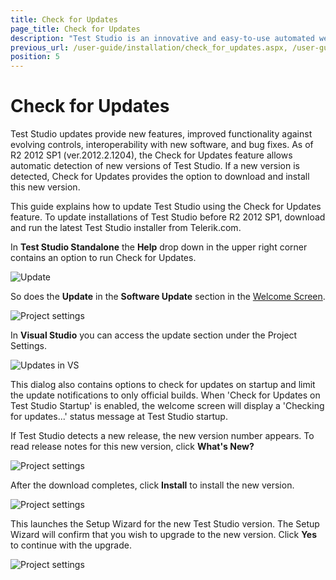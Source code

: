 ```yaml
---
title: Check for Updates
page_title: Check for Updates
description: "Test Studio is an innovative and easy-to-use automated web, WPF and load testing solution. Test Studio tests support essential technologies like ASP.NET AJAX, Silverlight, PHP and MVC. HTML5, Testing framework, functional testing, performance testing, load testing, exploratory testing, manual testing."
previous_url: /user-guide/installation/check_for_updates.aspx, /user-guide/installation/check_for_updates, /getting-started/installation/check-for-updates
position: 5
---
```

# Check for Updates #

Test Studio updates provide new features, improved functionality against evolving controls, interoperability with new software, and bug fixes. As of R2 2012 SP1 (ver.2012.2.1204), the Check for Updates feature allows automatic detection of new versions of Test Studio. If a new version is detected, Check for Updates provides the option to download and install this new version. 

This guide explains how to update Test Studio using the Check for Updates feature. To update installations of Test Studio before R2 2012 SP1, download and run the latest Test Studio installer from Telerik.com.

In **Test Studio Standalone** the **Help** drop down in the upper right corner contains an option to run Check for Updates.

![Update](/img/getting-started/installation/check-for-updates/CheckForUpdatesFull.gif)

So does the **Update** in the **Software Update** section in the <a href="/getting-started/start-a-project/welcome-screen" target="_blank">Welcome Screen</a>.

![Project settings](/img/getting-started/installation/check-for-updates/CheckForUpdatesSoftwareUpdateFull.gif)

In **Visual Studio** you can access the update section under the Project Settings.

![Updates in VS](/img/getting-started/installation/check-for-updates/CheckForUpdatesVisualStudio.gif)

This dialog also contains options to check for updates on startup and limit the update notifications to only official builds. When 'Check for Updates on Test Studio Startup' is enabled, the welcome screen will display a 'Checking for updates...' status message at Test Studio startup.

If Test Studio detects a new release, the new version number appears. To read release notes for this new version, click __What's New?__

![Project settings](/img/getting-started/installation/check-for-updates/fig4.png)

After the download completes, click __Install__ to install the new version.

![Project settings](/img/getting-started/installation/check-for-updates/fig5.png)

This launches the Setup Wizard for the new Test Studio version. The Setup Wizard will confirm that you wish to upgrade to the new version. Click __Yes__ to continue with the upgrade.

![Project settings](/img/getting-started/installation/check-for-updates/fig6.png)